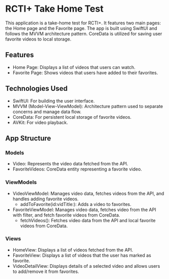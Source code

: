 # RCTI+ Take Home Test
This application is a take-home test for RCTI+. It features two main pages: the Home page and the Favorite page. The app is built using SwiftUI and follows the MVVM architecture pattern. CoreData is utilized for saving user favorite videos to local storage.

## Features
- Home Page: Displays a list of videos that users can watch.
- Favorite Page: Shows videos that users have added to their favorites.
## Technologies Used
- SwiftUI: For building the user interface.
- MVVM (Model-View-ViewModel): Architecture pattern used to separate concerns and manage data flow.
- CoreData: For persistent local storage of favorite videos.
- AVKit: For video playback.
## App Structure
### Models
- Video: Represents the video data fetched from the API.
- FavoriteVideos: CoreData entity representing a favorite video.
### ViewModels
- VideoViewModel: Manages video data, fetches videos from the API, and handles adding favorite videos.
  - addToFavorite(id:vidTitle:): Adds a video to favorites.
- FavoriteViewModel: Manages video data, fetches video from the API with filter, and fetch favorite videos from CoreData.
  - fetchVideos(): Fetches video data from the API and local favorite videos from CoreData.
### Views
- HomeView: Displays a list of videos fetched from the API.
- FavoriteView: Displays a list of videos that the user has marked as favorite.
- VideoDetailView: Displays details of a selected video and allows users to add/remove it from favorites.
